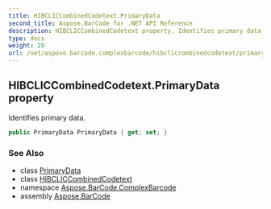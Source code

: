 ```yaml
---
title: HIBCLICCombinedCodetext.PrimaryData
second_title: Aspose.BarCode for .NET API Reference
description: HIBCLICCombinedCodetext property. Identifies primary data
type: docs
weight: 20
url: /net/aspose.barcode.complexbarcode/hibcliccombinedcodetext/primarydata/
---
```

## HIBCLICCombinedCodetext.PrimaryData property

Identifies primary data.

```csharp
public PrimaryData PrimaryData { get; set; }
```

### See Also

* class [PrimaryData](../../primarydata/)
* class [HIBCLICCombinedCodetext](../)
* namespace [Aspose.BarCode.ComplexBarcode](../../hibcliccombinedcodetext/)
* assembly [Aspose.BarCode](../../../)


